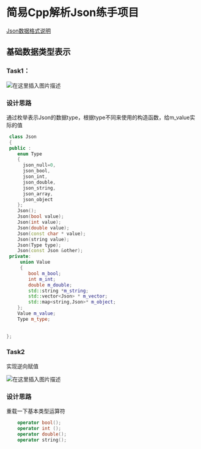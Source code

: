 # 简易Cpp解析Json练手项目
[Json数据格式说明](http://json.org/json-en.html)
## 基础数据类型表示
### Task1：
![在这里插入图片描述](https://img-blog.csdnimg.cn/6dd2e2355f1c426ba36a258f9d7bfb82.png)
### 设计思路
通过枚举表示Json的数据type，根据type不同来使用的构造函数，给m_value实际的值
```cpp
 class Json
 {
 public :
    enum Type
    {
      json_null=0,
      json_bool,
      json_int,
      json_double,
      json_string,
      json_array,
      json_object
    };
    Json();
    Json(bool value);
    Json(int value);
    Json(double value);
    Json(const char * value);
    Json(string value);
    Json(Type type);
    Json(const Json &other);
 private:
     union Value
     {
        bool m_bool;
        int m_int;
        double m_double;
        std::string *m_string;
        std::vector<Json> * m_vector;
        std::map<string,Json>* m_object;
    };
    Value m_value;
    Type m_type;
   
             
};
```
### Task2
实现逆向赋值

![在这里插入图片描述](https://img-blog.csdnimg.cn/2b00b46b039840a1b5d0d216e49664a9.png)
### 设计思路
重载一下基本类型运算符
```cpp
    operator bool();
    operator int ();
    operator double();
    operator string();
```
